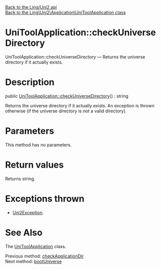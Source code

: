 [Back to the Ling/Uni2 api](https://github.com/lingtalfi/Uni2/blob/master/doc/api/Ling/Uni2.md)<br>
[Back to the Ling\Uni2\Application\UniToolApplication class](https://github.com/lingtalfi/Uni2/blob/master/doc/api/Ling/Uni2/Application/UniToolApplication.md)


UniToolApplication::checkUniverseDirectory
================



UniToolApplication::checkUniverseDirectory — Returns the universe directory if it actually exists.




Description
================


public [UniToolApplication::checkUniverseDirectory](https://github.com/lingtalfi/Uni2/blob/master/doc/api/Ling/Uni2/Application/UniToolApplication/checkUniverseDirectory.md)() : string




Returns the universe directory if it actually exists.
An exception is thrown otherwise (if the universe directory is not a valid directory).




Parameters
================

This method has no parameters.


Return values
================

Returns string.


Exceptions thrown
================

- [Uni2Exception](https://github.com/lingtalfi/Uni2/blob/master/doc/api/Ling/Uni2/Exception/Uni2Exception.md).&nbsp;







See Also
================

The [UniToolApplication](https://github.com/lingtalfi/Uni2/blob/master/doc/api/Ling/Uni2/Application/UniToolApplication.md) class.

Previous method: [checkApplicationDir](https://github.com/lingtalfi/Uni2/blob/master/doc/api/Ling/Uni2/Application/UniToolApplication/checkApplicationDir.md)<br>Next method: [bootUniverse](https://github.com/lingtalfi/Uni2/blob/master/doc/api/Ling/Uni2/Application/UniToolApplication/bootUniverse.md)<br>

